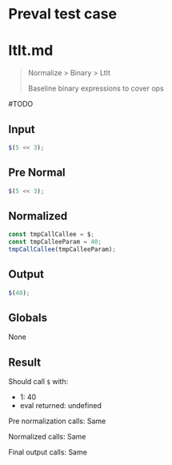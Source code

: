 # Preval test case

# ltlt.md

> Normalize > Binary > Ltlt
>
> Baseline binary expressions to cover ops

#TODO

## Input

`````js filename=intro
$(5 << 3);
`````

## Pre Normal

`````js filename=intro
$(5 << 3);
`````

## Normalized

`````js filename=intro
const tmpCallCallee = $;
const tmpCalleeParam = 40;
tmpCallCallee(tmpCalleeParam);
`````

## Output

`````js filename=intro
$(40);
`````

## Globals

None

## Result

Should call `$` with:
 - 1: 40
 - eval returned: undefined

Pre normalization calls: Same

Normalized calls: Same

Final output calls: Same
